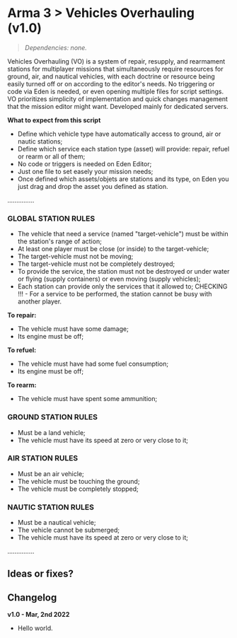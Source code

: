 # Arma 3 > Vehicles Overhauling (v1.0)
>*Dependencies: none.*

Vehicles Overhauling (VO) is a system of repair, resupply, and rearmament stations for multiplayer missions that simultaneously require resources for ground, air, and nautical vehicles, with each doctrine or resource being easily turned off or on according to the editor's needs. No triggering or code via Eden is needed, or even opening multiple files for script settings. VO prioritizes simplicity of implementation and quick changes management that the mission editor might want. Developed mainly for dedicated servers. 

**What to expect from this script**

- Define which vehicle type have automatically access to ground, air or nautic stations;
- Define which service each station type (asset) will provide: repair, refuel or rearm or all of them;
- No code or triggers is needed on Eden Editor;
- Just one file to set easely your mission needs;
- Once defined which assets/objets are stations and its type, on Eden you just drag and drop the asset you defined as station.

...............

### GLOBAL STATION RULES

- The vehicle that need a service (named "target-vehicle") must be within the station's range of action;
- At least one player must be close (or inside) to the target-vehicle;
- The target-vehicle must not be moving;
- The target-vehicle must not be completely destroyed;
- To provide the service, the station must not be destroyed or under water or flying (supply containers) or even moving (supply vehicles); 
- Each station can provide only the services that it allowed to; 
CHECKING !!! - For a service to be performed, the station cannot be busy with another player.

**To repair:**
- The vehicle must have some damage;
- Its engine must be off;

**To refuel:**
- The vehicle must have had some fuel consumption;
- Its engine must be off;

**To rearm:**
- The vehicle must have spent some ammunition;

### GROUND STATION RULES

- Must be a land vehicle;
- The vehicle must have its speed at zero or very close to it;

### AIR STATION RULES

- Must be an air vehicle;
- The vehicle must be touching the ground;
- The vehicle must be completely stopped;

### NAUTIC STATION RULES

- Must be a nautical vehicle;
- The vehicle cannot be submerged;
- The vehicle must have its speed at zero or very close to it;

...............

## Ideas or fixes?
<link soon>

## Changelog

**v1.0 - Mar, 2nd 2022**
- Hello world.

